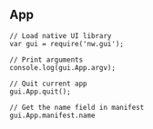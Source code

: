 ## App

    // Load native UI library
    var gui = require('nw.gui');
    
    // Print arguments
    console.log(gui.App.argv);
    
    // Quit current app
    gui.App.quit();
    
    // Get the name field in manifest
    gui.App.manifest.name